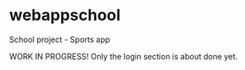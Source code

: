 # webappschool
School project - Sports app

WORK IN PROGRESS! Only the login section is about done yet. 
